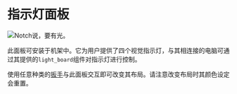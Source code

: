 # 指示灯面板

![Notch说，要有光。](item:computronics:oc_parts@10)

此面板可安装于机架中。它为用户提供了四个视觉指示灯，与其相连接的电脑可通过其提供的`light_board`组件对指示灯进行控制。

使用任意种类的[扳手](/%LANGUAGE%/item/wrench.md)与此面板交互即可改变其布局。请注意改变布局时其颜色设定会重置。
